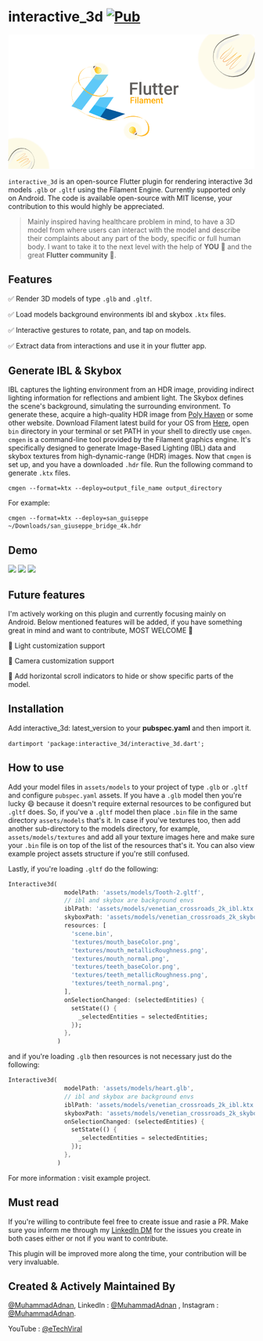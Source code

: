 # interactive_3d [![Pub](https://img.shields.io/pub/v/interactive_3d.svg)](https://pub.dev/packages/interactive_3d)

![Logo](assets/FlutterFilament_logo.png)

`interactive_3d` is an open-source Flutter plugin for rendering interactive 3d models `.glb` or `.gltf` using the Filament Engine. Currently supported only on Android. The code is available open-source with MIT license, your contribution to this would highly be appreciated.

> Mainly inspired having healthcare problem in mind, to have a 3D model from where users can interact with the model and describe their complaints about any part of the body, specific or full human body. I want to take it to the next level with the help of **YOU** 🫵 and the great **Flutter community** 💙.

## Features

✅  Render 3D models of type `.glb` and `.gltf`.

✅  Load models background environments ibl and skybox `.ktx` files.

✅  Interactive gestures to rotate, pan, and tap on models.

✅  Extract data from interactions and use it in your flutter app.

## Generate IBL & Skybox

IBL captures the lighting environment from an HDR image, providing indirect lighting information for reflections and ambient light. The Skybox defines the scene's background, simulating the surrounding environment. To generate these, acquire a high-quality HDR image from [Poly Haven](https://polyhaven.com/) or some other website. Download Filament latest build for your OS from [Here](https://github.com/google/filament/releases), open `bin` directory in your terminal or set PATH in your shell to directly use `cmgen`. `cmgen` is a command-line tool provided by the Filament graphics engine. It's specifically designed to generate Image-Based Lighting (IBL) data and skybox textures from high-dynamic-range (HDR) images. Now that `cmgen` is set up, and you have a downloaded `.hdr` file. Run the following command to generate `.ktx` files.

```
cmgen --format=ktx --deploy=output_file_name output_directory
```
For example:
```
cmgen --format=ktx --deploy=san_guiseppe ~/Downloads/san_giuseppe_bridge_4k.hdr 
```

## Demo

<p float="left">
 <img src="https://media.giphy.com/media/LpzldzEwdglpoRJnrU/giphy.gif" width=200 />
 <img src="https://media.giphy.com/media/nK7JDBH330RSaqi5y6/giphy.gif" width=200 />
 <img src="https://media.giphy.com/media/YTh9FdZIaIqZd6KXR6/giphy.gif" width=200 />
</p>

## Future features
I'm actively working on this plugin and currently focusing mainly on Android. Below mentioned features will be added, if you have something great in mind and want to contribute, MOST WELCOME 🤗

🚀 Light customization support

🚀 Camera customization support

🚀 Add horizontal scroll indicators to hide or show specific parts of the model.


## Installation

Add interactive_3d: latest_version to your **pubspec.yaml** and then import it.

```dartimport 'package:interactive_3d/interactive_3d.dart';```

## How to use

Add your model files in `assets/models` to your project of type `.glb` or `.gltf` and configure `pubspec.yaml` assets. If you have a `.glb` model then you're lucky 😄 because it doesn't require external resources to be configured but `.gltf` does. So, if you've a `.gltf` model then place `.bin` file in the same directory `assets/models` that's it. In case if you've textures too, then add another sub-directory to the models directory, for example, `assets/models/textures` and add all your texture images here and make sure your `.bin` file is on top of the list of the resources that's it. You can also view example project assets structure if you're still confused. 

Lastly, if you're loading `.gltf` do the following:

```dart
Interactive3d(
                modelPath: 'assets/models/Tooth-2.gltf',
                // ibl and skybox are background envs
                iblPath: 'assets/models/venetian_crossroads_2k_ibl.ktx',
                skyboxPath: 'assets/models/venetian_crossroads_2k_skybox.ktx',
                resources: [
                  'scene.bin',
                  'textures/mouth_baseColor.png',
                  'textures/mouth_metallicRoughness.png',
                  'textures/mouth_normal.png',
                  'textures/teeth_baseColor.png',
                  'textures/teeth_metallicRoughness.png',
                  'textures/teeth_normal.png',
                ],
                onSelectionChanged: (selectedEntities) {
                  setState(() {
                    _selectedEntities = selectedEntities;
                  });
                },
              )
```

and if you're loading `.glb` then resources is not necessary just do the following:

```dart
Interactive3d(
                modelPath: 'assets/models/heart.glb',
                // ibl and skybox are background envs
                iblPath: 'assets/models/venetian_crossroads_2k_ibl.ktx',
                skyboxPath: 'assets/models/venetian_crossroads_2k_skybox.ktx',
                onSelectionChanged: (selectedEntities) {
                  setState(() {
                    _selectedEntities = selectedEntities;
                  });
                },
              )
```

For more information : visit example project.

## Must read

If you're willing to contribute feel free to create issue and rasie a PR. Make sure you inform me through my [LinkedIn DM](https://www.linkedin.com/in/muhammad-adnan-developer/)  for the issues you create in both cases either or not if you want to contribute.

This plugin will be improved more along the time, your contribution will be very invaluable.

## Created & Actively Maintained By

[@MuhammadAdnan](https://github.com/AdnanKhan45), LinkedIn  : [@MuhammadAdnan](https://www.linkedin.com/in/muhammad-adnan-developer/) , Instagram  : [@MuhammadAdnan](https://www.instagram.com/dev.adnankhan/).

YouTube : [@eTechViral](https://www.youtube.com/c/eTechViral)

